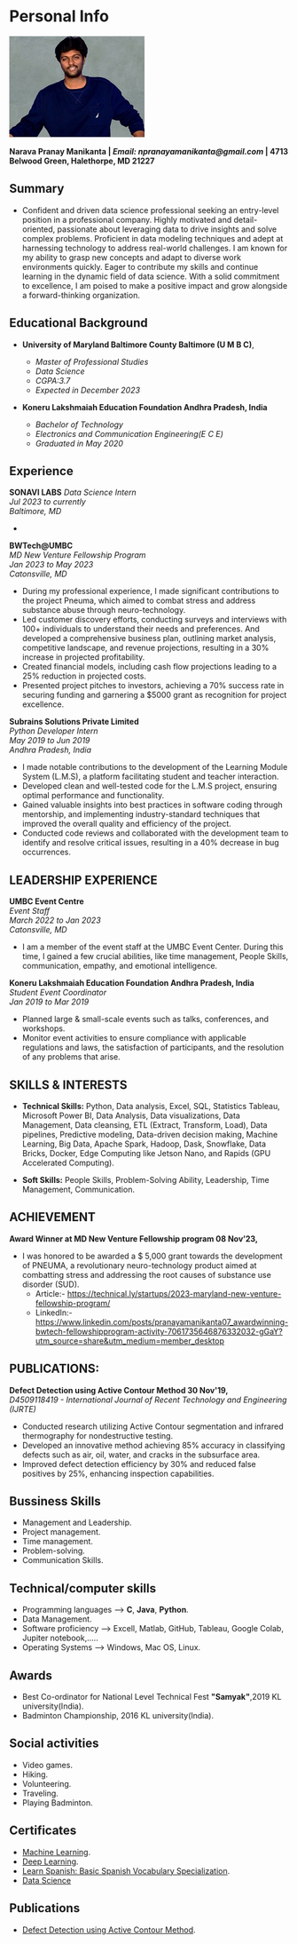 # Personal Info

![Pranay](NPranay.jpg)

**Narava Pranay Manikanta | _Email: npranayamanikanta@gmail.com_ | 4713 Belwood Green, Halethorpe, MD 21227** 

## Summary ##
- Confident and driven data science professional seeking an entry-level position in a professional company. Highly motivated and detail-oriented, passionate about leveraging data to drive insights and solve complex problems. Proficient in data modeling techniques and adept at harnessing technology to address real-world challenges. I am known for my ability to grasp new concepts and adapt to diverse work environments quickly. Eager to contribute my skills and continue learning in the dynamic field of data science. With a solid commitment to excellence, I am poised to make a positive impact and grow alongside a forward-thinking organization.


## Educational Background ##
- **University of Maryland Baltimore County Baltimore (U M B C)**,
  - _Master of Professional Studies_ 
  - _Data Science_
  - _CGPA:3.7_
  - _Expected in December 2023_
    
- **Koneru Lakshmaiah Education Foundation Andhra Pradesh, India**
  - _Bachelor of Technology_
  - _Electronics and Communication Engineering(E C E)_
  - _Graduated in May 2020_


## Experience ##
**SONAVI LABS**
_Data Science Intern   
Jul 2023 to currently   
Baltimore, MD_

- 
**BWTech@UMBC**     
_MD New Venture Fellowship Program    
Jan 2023 to May 2023    
Catonsville, MD_

- During my professional experience, I made significant contributions to the project Pneuma, which aimed to combat stress and address substance abuse through neuro-technology.
- Led customer discovery efforts, conducting surveys and interviews with 100+ individuals to understand their needs and preferences. And developed a comprehensive business plan, outlining market analysis, competitive 
landscape, and revenue projections, resulting in a 30% increase in projected profitability.
- Created financial models, including cash flow projections leading to a 25% reduction in projected costs.
- Presented project pitches to investors, achieving a 70% success rate in securing funding and garnering a $5000 grant as recognition for project excellence.
  
**Subrains Solutions Private Limited**     
 _Python Developer Intern   
 May 2019 to Jun 2019   
 Andhra Pradesh, India_
    
- I made notable contributions to the development of the Learning Module System (L.M.S), a platform facilitating student and teacher interaction.
- Developed clean and well-tested code for the L.M.S project, ensuring optimal performance and functionality.
- Gained valuable insights into best practices in software coding through mentorship, and implementing industry-standard techniques that improved the overall quality and efficiency of the project.
- Conducted code reviews and collaborated with the development team to identify and resolve critical issues, resulting in a 40% decrease in bug occurrences.

## LEADERSHIP EXPERIENCE ##
**UMBC Event Centre**    
_Event Staff    
March 2022 to Jan 2023   
Catonsville, MD_

- I am a member of the event staff at the UMBC Event Center. During this time, I gained a few crucial abilities, like time management, People Skills, communication, empathy, and emotional intelligence.

**Koneru Lakshmaiah Education Foundation Andhra Pradesh, India**   
_Student Event Coordinator   
Jan 2019 to Mar 2019_

- Planned large & small-scale events such as talks, conferences, and workshops.
- Monitor event activities to ensure compliance with applicable regulations and laws, the satisfaction of participants, and the resolution of any problems that arise.

## SKILLS & INTERESTS ##
- **Technical Skills:** Python, Data analysis, Excel, SQL, Statistics Tableau, Microsoft Power BI, Data Analysis, Data visualizations, Data Management, Data cleansing, ETL (Extract, Transform, Load), Data pipelines,
Predictive modeling, Data-driven decision making, Machine Learning, Big Data, Apache Spark, Hadoop, Dask, Snowflake, Data Bricks, Docker, Edge Computing like Jetson Nano, and Rapids (GPU Accelerated Computing).

- **Soft Skills:** People Skills, Problem-Solving Ability, Leadership, Time Management, Communication.

## ACHIEVEMENT ##
**Award Winner at MD New Venture Fellowship program 08 Nov’23,**
- I was honored to be awarded a $ 5,000 grant towards the development of PNEUMA, a revolutionary neuro-technology product aimed at combatting stress and addressing the root causes of substance use disorder (SUD). 
  - Article:- https://technical.ly/startups/2023-maryland-new-venture-fellowship-program/
  - LinkedIn:- https://www.linkedin.com/posts/pranayamanikanta07_awardwinning-bwtech-fellowshipprogram-activity-7061735646876332032-gGaY?utm_source=share&utm_medium=member_desktop
  
## PUBLICATIONS: ##
**Defect Detection using Active Contour Method 30 Nov'19,**   
_D4509118419 - International Journal of Recent Technology and Engineering (IJRTE)_
- Conducted research utilizing Active Contour segmentation and infrared thermography for nondestructive testing. 
- Developed an innovative method achieving 85% accuracy in classifying defects such as air, oil, water, and cracks in the subsurface area.
- Improved defect detection efficiency by 30% and reduced false positives by 25%, enhancing inspection capabilities.


## Bussiness Skills ##
- Management and Leadership.
- Project management.
- Time management.
- Problem-solving.
- Communication Skills.

## Technical/computer skills ##
- Programming languages --> **C**, **Java**, **Python**.
- Data Management.
- Software proficiency --> Excell, Matlab, GitHub, Tableau, Google Colab, Jupiter notebook,.....
- Operating Systems --> Windows, Mac OS, Linux.

## Awards ##
- Best Co-ordinator for National Level Technical Fest **"Samyak"**,2019 KL university(India).
- Badminton Championship, 2016 KL university(India). 

## Social activities ##
- Video games.
- Hiking.
- Volunteering.
- Traveling.
- Playing Badminton.

## Certificates ##
- [Machine Learning](https://coursera.org/share/6004b54663480e2953aa5841f9c26cf3).
- [Deep Learning](https://coursera.org/share/eef1316a10ebe3590db22e1b652c80df).
- [Learn Spanish: Basic Spanish Vocabulary Specialization](https://coursera.org/share/fbe78a7a29aebbe0805e60146f0a423c).
- [Data Science](https://trainings.internshala.com/s/v/237938/d55b7788)


## Publications ##
- [Defect Detection using Active Contour Method](https://www.ijrte.org/wp-content/uploads/papers/v8i4/D4509118419.pdf).
